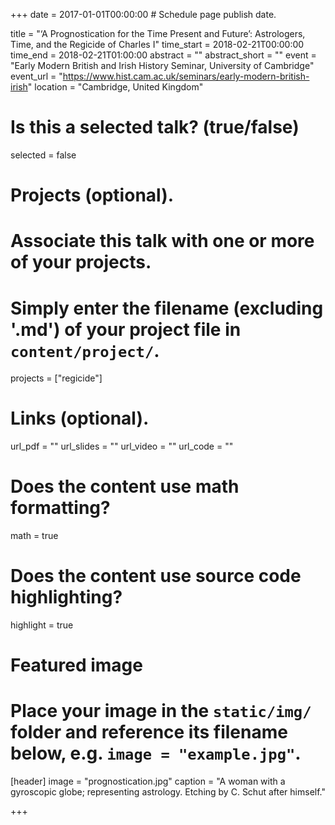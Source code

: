 +++
date = 2017-01-01T00:00:00  # Schedule page publish date.

title = "‘A Prognostication for the Time Present and Future’: Astrologers, Time, and the Regicide of Charles I"
time_start = 2018-02-21T00:00:00
time_end = 2018-02-21T01:00:00
abstract = ""
abstract_short = ""
event = "Early Modern British and Irish History Seminar, University of Cambridge"
event_url = "https://www.hist.cam.ac.uk/seminars/early-modern-british-irish"
location = "Cambridge, United Kingdom"

# Is this a selected talk? (true/false)
selected = false

# Projects (optional).
#   Associate this talk with one or more of your projects.
#   Simply enter the filename (excluding '.md') of your project file in `content/project/`.
projects = ["regicide"]

# Links (optional).
url_pdf = ""
url_slides = ""
url_video = ""
url_code = ""

# Does the content use math formatting?
math = true

# Does the content use source code highlighting?
highlight = true

# Featured image
# Place your image in the `static/img/` folder and reference its filename below, e.g. `image = "example.jpg"`.
[header]
image = "prognostication.jpg"
caption = "A woman with a gyroscopic globe; representing astrology. Etching by C. Schut after himself."

+++

